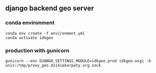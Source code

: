 ## django backend geo server

### conda environment
```
conda env create -f environment.yml
conda activate idkgeo
```
### production with gunicorn
```
gunicorn --env DJANGO_SETTINGS_MODULE=idkgeo.prod idkgeo.wsgi -b unix:/tmp/proxy_geo.dzikiekarpaty.org.sock
```
